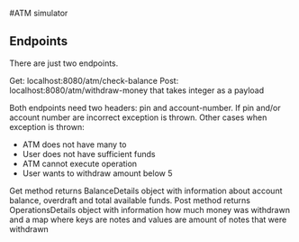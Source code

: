#ATM simulator

## Endpoints

There are just two endpoints. 

Get: localhost:8080/atm/check-balance
Post: localhost:8080/atm/withdraw-money that takes integer as a payload

Both endpoints need two headers: pin and account-number. If pin and/or account number are incorrect exception is thrown.
Other cases when exception is thrown: 
- ATM does not have many to
- User does not have sufficient funds
- ATM cannot execute operation
- User wants to withdraw amount below 5

Get method returns BalanceDetails object with information about account balance, overdraft and total available funds.
Post method returns OperationsDetails object with information how much money was withdrawn and a map where keys
are notes and values are amount of notes that were withdrawn